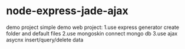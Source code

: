 # node-express-jade-ajax
demo project
simple demo web project:
1.use express generator create folder and default files
2.use mongoskin connect mongo db
3.use ajax asycnx insert/query/delete data

